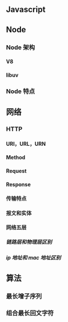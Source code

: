 ## Javascript

## Node

### Node 架构

#### V8

#### libuv

### Node 特点

## 网络

### HTTP

#### URI，URL，URN

#### Method

#### Request

#### Response

#### 传输特点

#### 报文和实体

#### 网络五层

##### 链路层和物理层区别

##### ip 地址和 mac 地址区别

## 算法

### 最长增子序列

### 组合最长回文字符
